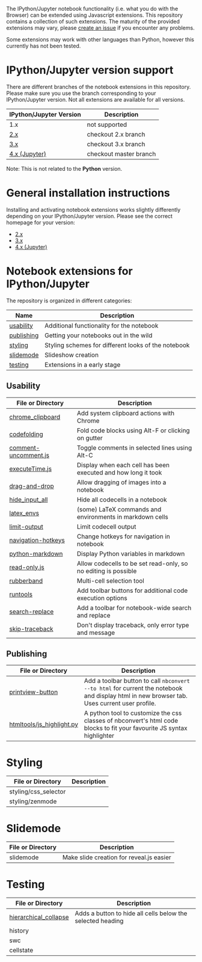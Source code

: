 The IPython/Jupyter notebook functionality (i.e. what you do with the Browser) can be extended using Javascript extensions. This repository contains a collection of such extensions. The maturity of the provided extensions may vary, please [create an issue](https://github.com/ipython-contrib/IPython-notebook-extensions/issues/new) if you encounter any problems.

Some extensions may work with other languages than Python, however this currently has not been tested.


IPython/Jupyter version support
===============================

There are different branches of the notebook extensions in this repository.
Please make sure you use the branch corresponding to your IPython/Jupyter version.
Not all extensions are available for all versions.

| IPython/Jupyter Version             |       Description      |
|-------------------------------------|------------------------|
| 1.x                                 | not supported          |
| [2.x](Home-2.x)                     | checkout 2.x branch    |
| [3.x](Home-3.x)                     | checkout 3.x branch    |
| [4.x (Jupyter)](Home-4.x-(Jupyter)) | checkout master branch |

Note: This is not related to the __Python__ version.


General installation instructions
=================================

Installing and activating notebook extensions works slightly differently depending on your IPython/Jupyter version.
Please see the correct homepage for your version:
* [2.x](Home-2.x)
* [3.x](Home-3.x)
* [4.x (Jupyter)](Home-4.x-(Jupyter))


Notebook extensions for IPython/Jupyter
=======================================

The repository is organized in different categories:

| Name                      | Description                                         |
|---------------------------|-----------------------------------------------------|
| [usability](#usability)   | Additional functionality for the notebook           |
| [publishing](#publishing) | Getting your notebooks out in the wild              |
| [styling](#styling)       | Styling schemes for different looks of the notebook |
| [slidemode](#slidemode)   | Slideshow creation                                  |
| [testing](#testing)       | Extensions in a early stage                         |


Usability
---------

| File or Directory                                   | Description                                                    |
| ----------------------------------------------------|----------------------------------------------------------------|
| [chrome_clipboard](Chrome-Clipboard)                | Add system clipboard actions with Chrome                       |
| [codefolding](Codefolding)                          | Fold code blocks using Alt-F or clicking on gutter             |
| [comment-uncomment.js](Comment-Uncomment)           | Toggle comments in selected lines using Alt-C                  |
| [executeTime.js](Execute-Timings)                   | Display when each cell has been executed and how long it took  |
| [drag-and-drop](Drag-and-Drop)                      | Allow dragging of images into a notebook                       |
| [hide_input_all](Hide-Input-All)                    | Hide all codecells in a notebook                               |
| [latex_envs](LaTeX-Environments)                    | (some) LaTeX commands and environments in markdown cells       |
| [limit-output](Limit-Output)                        | Limit codecell output                                          |
| [navigation-hotkeys](Navigation-Hotkeys)            | Change hotkeys for navigation in notebook                      |
| [python-markdown](Python-Markdown)                  | Display Python variables in markdown                           |
| [read-only.js](Readonly)                            | Allow codecells to be set read-only, so no editing is possible |
| [rubberband](Rubberband)                            | Multi-cell selection tool                                      |
| [runtools](Runtools)                                | Add toolbar buttons for additional code execution options      |
| [search-replace](Search-&-Replace)                  | Add a toolbar for notebook-wide search and replace             |
| [skip-traceback](Skip-Traceback)                    | Don't display traceback, only error type and message           |


Publishing
----------

| File or Directory                                   | Description                                                                                                                                 |
| ----------------------------------------------------|---------------------------------------------------------------------------------------------------------------------------------------------|
| [printview-button](Printview-Button)                | Add a toolbar button to call `nbconvert --to html` for current the notebook and display html in new browser tab. Uses current user profile. |
| [htmltools/js_highlight.py](Javascript-Highlighter) | A python tool to customize the css classes of nbconvert's html code blocks to fit your favourite JS syntax highlighter                      |


Styling
=======

| File or Directory                                   | Description                                                    |
| ----------------------------------------------------|----------------------------------------------------------------|
| styling/css_selector                                |                                                                |
| styling/zenmode                                     |                                                                |


Slidemode
=========

| File or Directory                                   | Description                                                    |
| ----------------------------------------------------|----------------------------------------------------------------|
| slidemode                                           | Make slide creation for reveal.js easier                       |


Testing
=======

| File or Directory                                   | Description                                                    |
| ----------------------------------------------------|----------------------------------------------------------------|
| [hierarchical_collapse](wiki/Hierarchical-Collapse) |  Adds a button to hide all cells below the selected heading    |
| history                                             |                                                                |
| swc                                                 |                                                                |
| cellstate                                           |                                                                |
